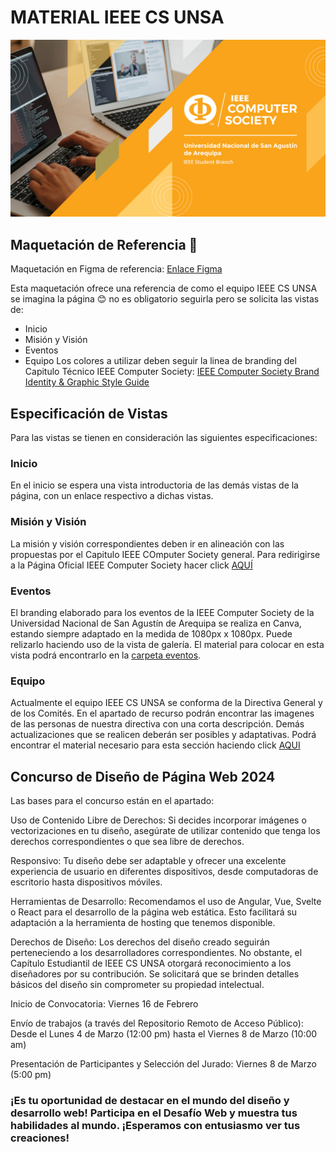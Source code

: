 # MATERIAL IEEE CS UNSA
![Cover IEEE CS UNSA](recursos-varios/Cover_Facebook.png)
## Maquetación de Referencia 🎨
Maquetación en Figma de referencia: [Enlace Figma](https://www.figma.com/proto/YiVgScMipwL9e7pcQp7FbJ/MyFirstMockUp?type=design&node-id=5-10&t=kLBBQo4nw9wDfcsb-1&scaling=scale-down-width&page-id=0%3A1&starting-point-node-id=5%3A10&mode=design)

Esta maquetación ofrece una referencia de como el equipo IEEE CS UNSA se imagina la página 😊 no es obligatorio seguirla pero se solicita las vistas de:
- Inicio
- Misión y Visión
- Eventos
- Equipo
Los colores a utilizar deben seguir la linea de branding del Capitulo Técnico IEEE Computer Society: [IEEE Computer Society Brand Identity & Graphic Style Guide](https://www.computer.org/about/ieee-computer-society-brand-guide)
## Especificación de Vistas
Para las vistas se tienen en consideración las siguientes especificaciones:
### Inicio
En el inicio se espera una vista introductoria de las demás vistas de la página, con un enlace respectivo a dichas vistas.
### Misión y Visión
La misión y visión correspondientes deben ir en alineación con las propuestas por el Capitulo IEEE COmputer Society general. Para redirigirse a la Página Oficial IEEE Computer Society hacer click [AQUÍ](https://www.computer.org/about?source=nav)
### Eventos
El branding elaborado para los eventos de la IEEE Computer Society de la Universidad Nacional de San Agustín de Arequipa se realiza en Canva, estando siempre adaptado en la medida de 1080px x 1080px. Puede relizarlo haciendo uso de la vista de galería. El material para colocar en esta vista podrá encontrarlo en la [carpeta eventos](/eventos).
### Equipo
Actualmente el equipo IEEE CS UNSA se conforma de la Directiva General y de los Comités. En el apartado de recurso podrán encontrar las imagenes de las personas de nuestra directiva con una corta descripción. Demás actualizaciones que se realicen deberán ser posibles y adaptativas.
Podrá encontrar el material necesario para esta sección haciendo click [AQUI](/equipo/2024) 
## Concurso de Diseño de Página Web 2024
Las bases para el concurso están en el apartado: 

Uso de Contenido Libre de Derechos: Si decides incorporar imágenes o vectorizaciones en tu diseño, asegúrate de utilizar contenido que tenga los derechos correspondientes o que sea libre de derechos.

Responsivo: Tu diseño debe ser adaptable y ofrecer una excelente experiencia de usuario en diferentes dispositivos, desde computadoras de escritorio hasta dispositivos móviles.

Herramientas de Desarrollo: Recomendamos el uso de Angular, Vue, Svelte o React para el desarrollo de la página web estática. Esto facilitará su adaptación a la herramienta de hosting que tenemos disponible.

Derechos de Diseño: Los derechos del diseño creado seguirán perteneciendo a los desarrolladores correspondientes. No obstante, el Capítulo Estudiantil de IEEE CS UNSA otorgará reconocimiento a los diseñadores por su contribución. Se solicitará que se brinden detalles básicos del diseño sin comprometer su propiedad intelectual.

Inicio de Convocatoria: Viernes 16 de Febrero

Envío de trabajos (a través del Repositorio Remoto de Acceso Público): Desde el Lunes 4 de Marzo (12:00 pm) hasta el Viernes 8 de Marzo (10:00 am)

Presentación de Participantes y Selección del Jurado: Viernes 8 de Marzo (5:00 pm)

### ¡Es tu oportunidad de destacar en el mundo del diseño y desarrollo web! Participa en el Desafío Web y muestra tus habilidades al mundo. ¡Esperamos con entusiasmo ver tus creaciones!

